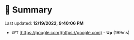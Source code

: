 # 📖 Summary
Last updated: **12/19/2022, 9:40:06 PM**

- `GET` [https://google.com](https://google.com) - **Up** (199ms)
